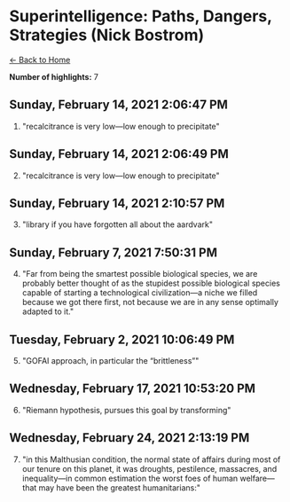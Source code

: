 # Superintelligence: Paths, Dangers, Strategies (Nick Bostrom)

[← Back to Home](Home)

**Number of highlights:** 7


## Sunday, February 14, 2021 2:06:47 PM

1. "recalcitrance is very low—low enough to precipitate"


## Sunday, February 14, 2021 2:06:49 PM

2. "recalcitrance is very low—low enough to precipitate"


## Sunday, February 14, 2021 2:10:57 PM

3. "library if you have forgotten all about the aardvark"


## Sunday, February 7, 2021 7:50:31 PM

4. "Far from being the smartest possible biological species, we are probably better thought of as the stupidest possible biological species capable of starting a technological civilization—a niche we filled because we got there first, not because we are in any sense optimally adapted to it."


## Tuesday, February 2, 2021 10:06:49 PM

5. "GOFAI approach, in particular the “brittleness”"


## Wednesday, February 17, 2021 10:53:20 PM

6. "Riemann hypothesis, pursues this goal by transforming"


## Wednesday, February 24, 2021 2:13:19 PM

7. "in this Malthusian condition, the normal state of affairs during most of our tenure on this planet, it was droughts, pestilence, massacres, and inequality—in common estimation the worst foes of human welfare—that may have been the greatest humanitarians:"

